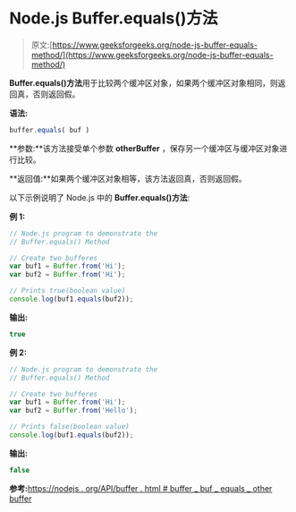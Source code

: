# Node.js Buffer.equals()方法

> 原文:[https://www.geeksforgeeks.org/node-js-buffer-equals-method/](https://www.geeksforgeeks.org/node-js-buffer-equals-method/)

**Buffer.equals()方法**用于比较两个缓冲区对象，如果两个缓冲区对象相同，则返回真，否则返回假。

**语法:**

```js
buffer.equals( buf )
```

**参数:**该方法接受单个参数 **otherBuffer** ，保存另一个缓冲区与缓冲区对象进行比较。

**返回值:**如果两个缓冲区对象相等，该方法返回真，否则返回假。

以下示例说明了 Node.js 中的 **Buffer.equals()方法**:

**例 1:**

```js
// Node.js program to demonstrate the   
// Buffer.equals() Method

// Create two bufferes
var buf1 = Buffer.from('Hi');
var buf2 = Buffer.from('Hi');

// Prints true(boolean value)
console.log(buf1.equals(buf2));
```

**输出:**

```js
true
```

**例 2:**

```js
// Node.js program to demonstrate the   
// Buffer.equals() Method

// Create two bufferes
var buf1 = Buffer.from('Hi');
var buf2 = Buffer.from('Hello');

// Prints false(boolean value)
console.log(buf1.equals(buf2));
```

**输出:**

```js
false
```

**参考:**[https://nodejs . org/API/buffer . html # buffer _ buf _ equals _ other buffer](https://nodejs.org/api/buffer.html#buffer_buf_equals_otherbuffer)